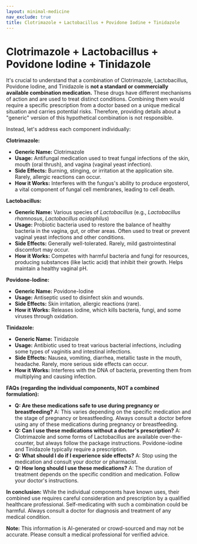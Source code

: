 ```yaml
---
layout: minimal-medicine
nav_exclude: true
title: Clotrimazole + Lactobacillus + Povidone Iodine + Tinidazole
---
```


# Clotrimazole + Lactobacillus + Povidone Iodine + Tinidazole

It's crucial to understand that a combination of Clotrimazole, Lactobacillus, Povidone Iodine, and Tinidazole is **not a standard or commercially available combination medication.**  These drugs have different mechanisms of action and are used to treat distinct conditions. Combining them would require a specific prescription from a doctor based on a unique medical situation and carries potential risks.  Therefore, providing details about a "generic" version of this hypothetical combination is not responsible.

Instead, let's address each component individually:

**Clotrimazole:**

* **Generic Name:** Clotrimazole
* **Usage:** Antifungal medication used to treat fungal infections of the skin, mouth (oral thrush), and vagina (vaginal yeast infection).
* **Side Effects:** Burning, stinging, or irritation at the application site. Rarely, allergic reactions can occur.
* **How it Works:** Interferes with the fungus's ability to produce ergosterol, a vital component of fungal cell membranes, leading to cell death.

**Lactobacillus:**

* **Generic Name:**  Various species of *Lactobacillus* (e.g., *Lactobacillus rhamnosus*, *Lactobacillus acidophilus*)
* **Usage:** Probiotic bacteria used to restore the balance of healthy bacteria in the vagina, gut, or other areas.  Often used to treat or prevent vaginal yeast infections and other conditions.
* **Side Effects:** Generally well-tolerated.  Rarely, mild gastrointestinal discomfort may occur.
* **How it Works:** Competes with harmful bacteria and fungi for resources, producing substances (like lactic acid) that inhibit their growth.  Helps maintain a healthy vaginal pH.

**Povidone-Iodine:**

* **Generic Name:** Povidone-Iodine
* **Usage:** Antiseptic used to disinfect skin and wounds.
* **Side Effects:** Skin irritation, allergic reactions (rare).
* **How it Works:** Releases iodine, which kills bacteria, fungi, and some viruses through oxidation.

**Tinidazole:**

* **Generic Name:** Tinidazole
* **Usage:** Antibiotic used to treat various bacterial infections, including some types of vaginitis and intestinal infections.
* **Side Effects:** Nausea, vomiting, diarrhea, metallic taste in the mouth, headache.  Rarely, more serious side effects can occur.
* **How it Works:** Interferes with the DNA of bacteria, preventing them from multiplying and causing infection.


**FAQs (regarding the individual components, NOT a combined formulation):**

* **Q: Are these medications safe to use during pregnancy or breastfeeding?** A:  This varies depending on the specific medication and the stage of pregnancy or breastfeeding. Always consult a doctor before using any of these medications during pregnancy or breastfeeding.
* **Q: Can I use these medications without a doctor's prescription?** A: Clotrimazole and some forms of Lactobacillus are available over-the-counter, but always follow the package instructions. Povidone-iodine and Tinidazole typically require a prescription.
* **Q: What should I do if I experience side effects?** A: Stop using the medication and consult your doctor or pharmacist.
* **Q: How long should I use these medications?** A: The duration of treatment depends on the specific condition and medication.  Follow your doctor's instructions.

**In conclusion:** While the individual components have known uses, their combined use requires careful consideration and prescription by a qualified healthcare professional.  Self-medicating with such a combination could be harmful.  Always consult a doctor for diagnosis and treatment of any medical condition.


**Note:** This information is AI-generated or crowd-sourced and may not be accurate. Please consult a medical professional for verified advice.